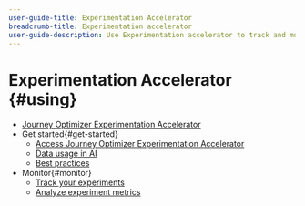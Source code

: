 ```yaml
---
user-guide-title: Experimentation Accelerator
breadcrumb-title: Experimentation accelerator
user-guide-description: Use Experimentation accelerator to track and monitor your experiments
---
```


# Experimentation Accelerator {#using}

+ [Journey Optimizer Experimentation Accelerator ](overview.md)
+ Get started{#get-started}
    + [Access Journey Optimizer Experimentation Accelerator](../start/experiment-accelerator-access.md)
    + [Data usage in AI](../start/experiment-accelerator-security.md)
    + [Best practices](../start/experiment-accelerator-best-practices.md)
+ Monitor{#monitor}
    + [Track your experiments](../track/experiment-accelerator-monitor.md)
    + [Analyze experiment metrics](../track/experiment-accelerator-metrics.md)
